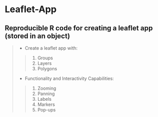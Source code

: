 # Leaflet-App
>
## Reproducible R code for creating a leaflet app (stored in an object)
>
>- Create a leaflet app with:
>>1. Groups 
>>2. Layers 
>>3. Polygons
> 
>- Functionality and Interactivity Capabilities:
>>1. Zooming 
>>2. Panning
>>3. Labels
>>4. Markers
>>5. Pop-ups

